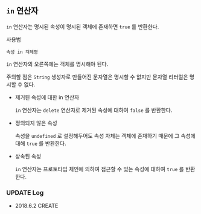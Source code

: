 ## `in` 연산자

`in` 연산자는 명시된 속성이 명시된 객체에 존재하면 `true` 를 반환한다.

사용법

```
속성 in 객체명  
```

`in` 연산자의 오른쪽에는 객체를 명시해야 된다.

주의할 점은 `String` 생성자로 만들어진 문자열은 명시할 수 없지만 문자열 리터럴은 명시할 수 없다.

- 제거된 속성에 대한 in 연산자

  `in` 연산자는 `delete` 연산자로 제거된 속성에 대하여 `false` 를 반환한다.

- 정의되지 않은 속성

  속성을 `undefined` 로 설정해두어도 속성 자체는 객체에 존재하기 때문에 그 속성에 대해 `true` 를 반환한다.

- 상속된 속성

  `in` 연산자는 프로토타입 체인에 의하여 접근할 수 있는 속성에 대하여 `true` 를 반환한다.



### UPDATE Log

- 2018.6.2 CREATE